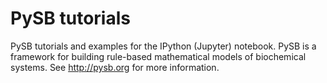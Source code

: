 # PySB tutorials

PySB tutorials and examples for the IPython (Jupyter) notebook. PySB is a framework for building rule-based
mathematical models of biochemical systems. See http://pysb.org for more information.
